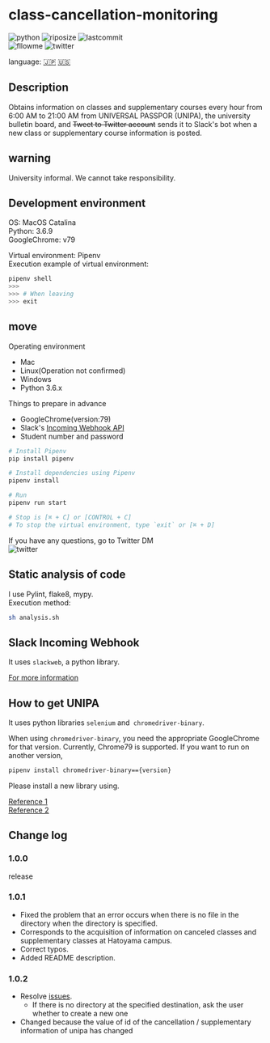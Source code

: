# class-cancellation-monitoring

![python](https://img.shields.io/github/pipenv/locked/python-version/yuto51942/class-cancellation-monitoring)
![riposize](https://img.shields.io/github/repo-size/yuto51942/class-cancellation-monitoring)
![lastcommit](https://img.shields.io/github/last-commit/yuto51942/class-cancellation-monitoring)\
![fllowme](https://img.shields.io/github/followers/yuto51942?label=FollowMe&style=social)
![twitter](https://img.shields.io/twitter/follow/cateiru?style=social)

language: [🇯🇵](../README.md)   [🇺🇸](README_en.md)

## Description

Obtains information on classes and supplementary courses every hour from 6:00 AM to 21:00 AM from UNIVERSAL PASSPOR (UNIPA), the university bulletin board, and ~~Tweet to Twitter account~~ sends it to Slack's bot when a new class or supplementary course information is posted.

## warning

University informal. We cannot take responsibility.

## Development environment

OS: MacOS Catalina\
Python: 3.6.9\
GoogleChrome: v79

Virtual environment: Pipenv\
Execution example of virtual environment:

```sh
pipenv shell
>>>
>>> # When leaving
>>> exit
```

## move

Operating environment

* Mac
* Linux(Operation not confirmed)
* Windows
* Python 3.6.x

Things to prepare in advance

* GoogleChrome(version:79)
* Slack's [Incoming Webhook API](#Slack-Incoming-Webhook)
* Student number and password

```sh
# Install Pipenv
pip install pipenv

# Install dependencies using Pipenv
pipenv install

# Run
pipenv run start

# Stop is [⌘ + C] or [CONTROL + C]
# To stop the virtual environment, type `exit` or [⌘ + D]
```

If you have any questions, go to Twitter DM\
![twitter](https://img.shields.io/twitter/follow/cateiru?style=social)

## Static analysis of code

I use Pylint, flake8, mypy.\
Execution method:

```sh
sh analysis.sh
```

## Slack Incoming Webhook

It uses `slackweb`, a python library.

[For more information](https://qiita.com/shtnkgm/items/4f0e4dcbb9eb52fdf316)

## How to get UNIPA

It uses python libraries `selenium` and` chromedriver-binary`.

When using `chromedriver-binary`, you need the appropriate GoogleChrome for that version.
Currently, Chrome79 is supported. If you want to run on another version,

```sh
pipenv install chromedriver-binary=={version}
```

Please install a new library using.

[Reference 1](https://qiita.com/syunyo/items/09cc636344212112a6fc)\
[Reference 2](https://qiita.com/meznat/items/b9eee3c2700731855f10)

## Change log

### 1.0.0

release

### 1.0.1

* Fixed the problem that an error occurs when there is no file in the directory when the directory is specified.
* Corresponds to the acquisition of information on canceled classes and supplementary classes at Hatoyama campus.
* Correct typos.
* Added README description.

### 1.0.2

* Resolve [issues](https://github.com/yuto51942/class-cancellation-monitoring/issues/2#issue-542261473).
  * If there is no directory at the specified destination, ask the user whether to create a new one
* Changed because the value of id of the cancellation / supplementary information of unipa has changed

